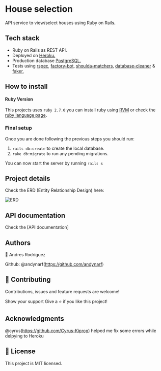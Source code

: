 # House selection

API service to view/select houses using Ruby on Rails.

## Tech stack

* Ruby on Rails as REST API.
* Deployed on [Heroku.](https://www.heroku.com/)
* Production database [PostgreSQL.](https://www.postgresql.org/)
* Tests using [rspec](https://github.com/rspec/rspec-rails), [factory-bot](https://github.com/thoughtbot/factory_bot_rails), [shoulda-matchers](https://github.com/thoughtbot/shoulda-matchers), [database-cleaner](https://github.com/DatabaseCleaner/database_cleaner) & [faker.](https://github.com/faker-ruby/faker)

## How to install


#### Ruby Version

This projects uses `ruby 2.7.0` you can install ruby using [RVM](https://rvm.io/) or check the [ruby language page](https://www.ruby-lang.org/es/).


### Final setup

Once you are done following the previous steps you should run:

1. `rails db:create` to create the local database.
2. `rake db:migrate` to run any pending migrations.

You can now start the server by running `rails s`

## Project details

Check the ERD (Entity Relationship Design) here:

![ERD](https://ibb.co/nkYCvMv)

## API documentation 

Check the [API documentation]


## Authors
  👤 Andres Rodriguez

Github: @andynarf(https://github.com/andynarf)

## 🤝 Contributing
Contributions, issues and feature requests are welcome!

Show your support
Give a ⭐️ if you like this project!

## Acknowledgments
@cyrus(https://github.com/Cyrus-Kiprop) helped me fix some errors while delpying to Heroku

## 📝 License
This project is MIT licensed.